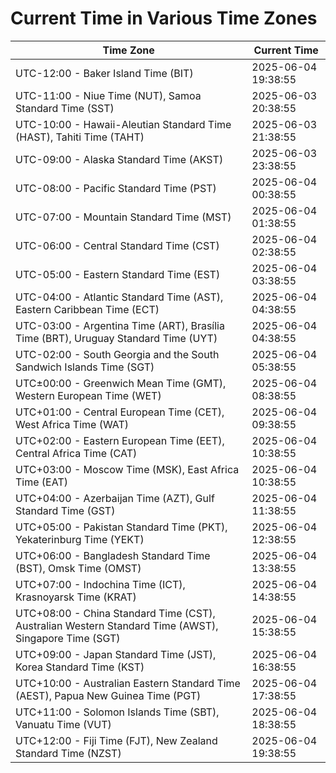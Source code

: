# Current Time in Various Time Zones

| Time Zone | Current Time |
|-----------|--------------|
| UTC-12:00 - Baker Island Time (BIT) | 2025-06-04 19:38:55 |
| UTC-11:00 - Niue Time (NUT), Samoa Standard Time (SST) | 2025-06-03 20:38:55 |
| UTC-10:00 - Hawaii-Aleutian Standard Time (HAST), Tahiti Time (TAHT) | 2025-06-03 21:38:55 |
| UTC-09:00 - Alaska Standard Time (AKST) | 2025-06-03 23:38:55 |
| UTC-08:00 - Pacific Standard Time (PST) | 2025-06-04 00:38:55 |
| UTC-07:00 - Mountain Standard Time (MST) | 2025-06-04 01:38:55 |
| UTC-06:00 - Central Standard Time (CST) | 2025-06-04 02:38:55 |
| UTC-05:00 - Eastern Standard Time (EST) | 2025-06-04 03:38:55 |
| UTC-04:00 - Atlantic Standard Time (AST), Eastern Caribbean Time (ECT) | 2025-06-04 04:38:55 |
| UTC-03:00 - Argentina Time (ART), Brasília Time (BRT), Uruguay Standard Time (UYT) | 2025-06-04 04:38:55 |
| UTC-02:00 - South Georgia and the South Sandwich Islands Time (SGT) | 2025-06-04 05:38:55 |
| UTC±00:00 - Greenwich Mean Time (GMT), Western European Time (WET) | 2025-06-04 08:38:55 |
| UTC+01:00 - Central European Time (CET), West Africa Time (WAT) | 2025-06-04 09:38:55 |
| UTC+02:00 - Eastern European Time (EET), Central Africa Time (CAT) | 2025-06-04 10:38:55 |
| UTC+03:00 - Moscow Time (MSK), East Africa Time (EAT) | 2025-06-04 10:38:55 |
| UTC+04:00 - Azerbaijan Time (AZT), Gulf Standard Time (GST) | 2025-06-04 11:38:55 |
| UTC+05:00 - Pakistan Standard Time (PKT), Yekaterinburg Time (YEKT) | 2025-06-04 12:38:55 |
| UTC+06:00 - Bangladesh Standard Time (BST), Omsk Time (OMST) | 2025-06-04 13:38:55 |
| UTC+07:00 - Indochina Time (ICT), Krasnoyarsk Time (KRAT) | 2025-06-04 14:38:55 |
| UTC+08:00 - China Standard Time (CST), Australian Western Standard Time (AWST), Singapore Time (SGT) | 2025-06-04 15:38:55 |
| UTC+09:00 - Japan Standard Time (JST), Korea Standard Time (KST) | 2025-06-04 16:38:55 |
| UTC+10:00 - Australian Eastern Standard Time (AEST), Papua New Guinea Time (PGT) | 2025-06-04 17:38:55 |
| UTC+11:00 - Solomon Islands Time (SBT), Vanuatu Time (VUT) | 2025-06-04 18:38:55 |
| UTC+12:00 - Fiji Time (FJT), New Zealand Standard Time (NZST) | 2025-06-04 19:38:55 |
